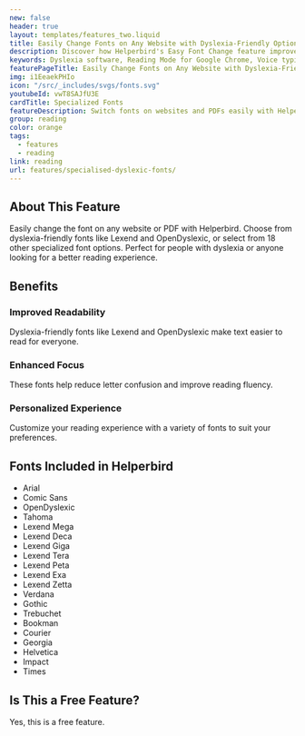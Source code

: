 ```yaml
---
new: false
header: true
layout: templates/features_two.liquid
title: Easily Change Fonts on Any Website with Dyslexia-Friendly Options
description: Discover how Helperbird's Easy Font Change feature improves your reading experience. Choose from dyslexia-friendly fonts like Lexend and OpenDyslexic, or pick from 18 other options. Ideal for enhancing readability.
keywords: Dyslexia software, Reading Mode for Google Chrome, Voice typing for Chrome, Text to speech for Chrome, text reader, Immersive Reader, dyslexia fonts, accessibility software, dyslexia software, Helperbird for Edge, Helperbird for Firefox, Helperbird for Chrome, Opendyslexic for Chrome, OpenDyslexic
featurePageTitle: Easily Change Fonts on Any Website with Dyslexia-Friendly and Specialized Options
img: i1EeaekPHIo
icon: "/src/_includes/svgs/fonts.svg"
youtubeId: vwT8SAJfU3E
cardTitle: Specialized Fonts
featureDescription: Switch fonts on websites and PDFs easily with Helperbird. Pick from fonts like Lexend and OpenDyslexic, or choose from 18 other fonts. Great for people with dyslexia or anyone who wants a different way to read.
group: reading
color: orange
tags: 
  - features
  - reading
link: reading
url: features/specialised-dyslexic-fonts/
---
```


## About This Feature

Easily change the font on any website or PDF with Helperbird. Choose from dyslexia-friendly fonts like Lexend and OpenDyslexic, or select from 18 other specialized font options. Perfect for people with dyslexia or anyone looking for a better reading experience.

## Benefits

### Improved Readability
Dyslexia-friendly fonts like Lexend and OpenDyslexic make text easier to read for everyone.

### Enhanced Focus 

These fonts help reduce letter confusion and improve reading fluency.

### Personalized Experience
Customize your reading experience with a variety of fonts to suit your preferences.

## Fonts Included in Helperbird

- Arial
- Comic Sans
- OpenDyslexic
- Tahoma
- Lexend Mega
- Lexend Deca
- Lexend Giga
- Lexend Tera
- Lexend Peta
- Lexend Exa
- Lexend Zetta
- Verdana
- Gothic
- Trebuchet
- Bookman
- Courier
- Georgia
- Helvetica
- Impact
- Times

## Is This a Free Feature?

Yes, this is a free feature.
